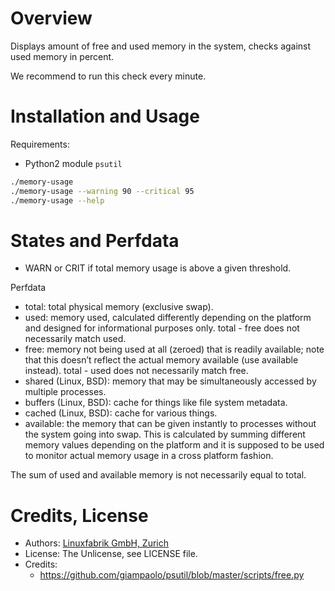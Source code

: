 # Overview

Displays amount of free and used memory in the system, checks against used memory in percent.

We recommend to run this check every minute.


# Installation and Usage

Requirements:
* Python2 module `psutil`

```bash
./memory-usage
./memory-usage --warning 90 --critical 95
./memory-usage --help
```


# States and Perfdata

* WARN or CRIT if total memory usage is above a given threshold.

Perfdata

* total: total physical memory (exclusive swap).
* used: memory used, calculated differently depending on the platform and designed for informational purposes only. total - free does not necessarily match used.
* free: memory not being used at all (zeroed) that is readily available; note that this doesn’t reflect the actual memory available (use available instead). total - used does not necessarily match free.
* shared (Linux, BSD): memory that may be simultaneously accessed by multiple processes.
* buffers (Linux, BSD): cache for things like file system metadata.
* cached (Linux, BSD): cache for various things.
* available: the memory that can be given instantly to processes without the system going into swap. This is calculated by summing different memory values depending on the platform and it is supposed to be used to monitor actual memory usage in a cross platform fashion.

The sum of used and available memory is not necessarily equal to total.


# Credits, License

* Authors: [Linuxfabrik GmbH, Zurich](https://www.linuxfabrik.ch)
* License: The Unlicense, see LICENSE file.
* Credits:
  - https://github.com/giampaolo/psutil/blob/master/scripts/free.py
